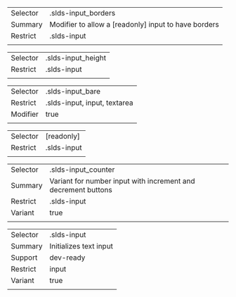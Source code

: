 
|  |  |
|-------|-------|
| Selector | .slds-input_borders |
| Summary | Modifier to allow a [readonly] input to have borders |
| Restrict | .slds-input |
|  |  |


|  |  |
|-------|-------|
| Selector | .slds-input_height |
| Restrict | .slds-input |
|  |  |


|  |  |
|-------|-------|
| Selector | .slds-input_bare |
| Restrict | .slds-input, input, textarea |
| Modifier | true |
|  |  |


|  |  |
|-------|-------|
| Selector | [readonly] |
| Restrict | .slds-input |
|  |  |


|  |  |
|-------|-------|
| Selector | .slds-input_counter |
| Summary | Variant for number input with increment and decrement buttons |
| Restrict | .slds-input |
| Variant | true |
|  |  |


|  |  |
|-------|-------|
| Selector | .slds-input |
| Summary | Initializes text input |
| Support | dev-ready |
| Restrict | input |
| Variant | true |
|  |  |

